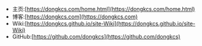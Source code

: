 *  主页:[https://dongkcs.com/home.html](https://dongkcs.com/home.html)
* 博客:[https://dongkcs.com](https://dongkcs.com)
* Wiki:[https://dongkcs.github.io/site-Wiki](https://dongkcs.github.io/site-Wiki)
* GitHub:[https://github.com/dongkcs](https://github.com/dongkcs)

